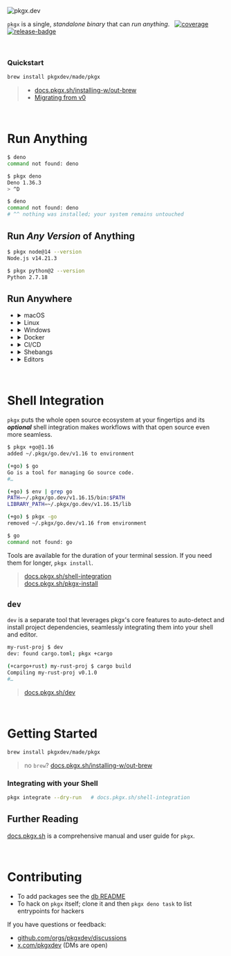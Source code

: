 ![pkgx.dev](https://pkgx.dev/banner.png)

`pkgx` is a single, *standalone binary* that can *run anything*.
&nbsp;&nbsp;[![coverage][]][coveralls]
[![release-badge][]](../../releases)

&nbsp;


### Quickstart

```sh
brew install pkgxdev/made/pkgx
```

> * [docs.pkgx.sh/installing-w/out-brew]
> * [Migrating from v0](https://blog.pkgx.dev/pkgx-1-0-0-alpha-1/)

&nbsp;


# Run Anything

```sh
$ deno
command not found: deno

$ pkgx deno
Deno 1.36.3
> ^D

$ deno
command not found: deno
# ^^ nothing was installed; your system remains untouched
```


## Run *Any Version* of Anything

```sh
$ pkgx node@14 --version
Node.js v14.21.3

$ pkgx python@2 --version
Python 2.7.18
```


## Run Anywhere

* <details><summary>macOS</summary><br>

  * macOS >= 11
  * x86-64 & Apple Silicon

  </details>
* <details><summary>Linux</summary><br>

  * glibc >=2.28 [repology](https://repology.org/project/glibc/versions)
  * `x86_64` & `arm64`

  </details>
* <details><summary>Windows</summary><br>

  WSL2; x86-64. *Native windows is planned.*

  </details>
* <details><summary>Docker</summary><br>

  ```sh
  $ pkgx docker run -it pkgxdev/pkgx

  (docker) $ pkgx node@16
  Welcome to Node.js v16.20.1.
  Type ".help" for more information.
  >
  ```

  Or in a `Dockerfile`:

  ```Dockerfile
  FROM pkgxdev/pkgx
  RUN pkgx deno@1.35 task start
  ```

  Or in any image:

  ```Dockerfile
  FROM ubuntu
  RUN curl https://pkgx.sh | sh
  RUN pkgx python@3.10 -m http.server 8000
  ```

  > [docs.pkgx.sh/docker]

  </details>
* <details><summary>CI/CD</summary><br>

  ```yaml
  - uses: pkgxdev/setup@v0
  - run: pkgx shellcheck
  ```

  Or in other CI/CD providers:

  ```sh
  $ curl https://pkgx.sh | sh
  $ pkgx shellcheck
  ```

  > [docs.pkgx.sh/ci-cd]

  </details>
* <details><summary>Shebangs</summary><br>

  ```sh
  #!/usr/bin/env -S pkgx python@3.10
  ```

  > [docs.pkgx.sh/scripts]

  </details>
* <details><summary>Editors</summary><br>

  ```sh
  $ cd myproj

  myproj $ pkgx +cargo
  (+cargo) myproj $ code .
  ```

  Or use [`dev`][dev]; a separate tool that uses the pkgx primitives to
  automatically determine and utilize your dependencies based on your
  project’s keyfiles.

  ```sh
  $ cd myproj

  myproj $ dev
  ^^ type `x` to run that

  myproj $ x
  pkgx +dev && dev
  dev: found cargo.toml; adding ~/.pkgx/cargo/v* to environment

  (+cargo+rust) my-rust-project $ code .
  ```

  > [docs.pkgx.sh/editors]

  </details>

&nbsp;


# Shell Integration

`pkgx` puts the whole open source ecosystem at your fingertips and its
***optional*** shell integration makes workflows with that open source
even more seamless.

```sh
$ pkgx +go@1.16
added ~/.pkgx/go.dev/v1.16 to environment

(+go) $ go
Go is a tool for managing Go source code.
#…

(+go) $ env | grep go
PATH=~/.pkgx/go.dev/v1.16.15/bin:$PATH
LIBRARY_PATH=~/.pkgx/go.dev/v1.16.15/lib

(+go) $ pkgx -go
removed ~/.pkgx/go.dev/v1.16 from environment

$ go
command not found: go
```

Tools are available for the duration of your terminal session.
If you need them for longer, `pkgx install`.

> [docs.pkgx.sh/shell-integration] \
> [docs.pkgx.sh/pkgx-install]

## `dev`

`dev` is a separate tool that leverages pkgx's core
features to auto-detect and install project dependencies, seamlessly
integrating them into your shell and editor.

```sh
my-rust-proj $ dev
dev: found cargo.toml; pkgx +cargo

(+cargo+rust) my-rust-proj $ cargo build
Compiling my-rust-proj v0.1.0
#…
```

> [docs.pkgx.sh/dev][dev]

&nbsp;



# Getting Started

```sh
brew install pkgxdev/made/pkgx
```

> no `brew`? [docs.pkgx.sh/installing-w/out-brew]

### Integrating with your Shell

```sh
pkgx integrate --dry-run   # docs.pkgx.sh/shell-integration
```

## Further Reading

[docs.pkgx.sh][docs] is a comprehensive manual and user guide for `pkgx`.

&nbsp;



# Contributing

* To add packages see the [db README]
* To hack on `pkgx` itself; clone it and then `pkgx deno task` to list
  entrypoints for hackers

If you have questions or feedback:

* [github.com/orgs/pkgxdev/discussions][discussions]
* [x.com/pkgxdev](https://x.com/pkgxdev) (DMs are open)


[docs]: https://docs.pkgx.sh
[db README]: ../../../db#contributing
[discussions]: ../../discussions
[docs.pkgx.sh/pkgx-install]: https://docs.pkgx.sh/pkgx-install
[docs.pkgx.sh/ci-cd]: https://docs.pkgx.sh/ci-cd
[docs.pkgx.sh/scripts]: https://docs.pkgx.sh/scripts
[docs.pkgx.sh/editors]: https://docs.pkgx.sh/editors
[docs.pkgx.sh/docker]: https://docs.pkgx.sh/docker
[docs.pkgx.sh/installing-w/out-brew]: https://docs.pkgx.sh/installing-w/out-brew
[docs.pkgx.sh/shell-integration]: https://docs.pkgx.sh/shell-integration
[dev]: https://docs.pkgx.sh/dev

[coverage]: https://coveralls.io/repos/github/pkgxdev/pkgx/badge.svg?branch=main
[coveralls]: https://coveralls.io/github/pkgxdev/pkgx?branch=main

[release-badge]: https://img.shields.io/github/v/release/pkgxdev/pkgx?include_prereleases&label=latest%20release
